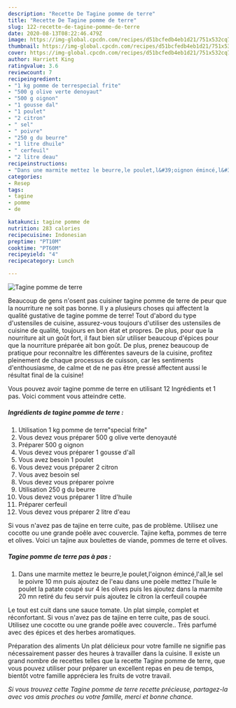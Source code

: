 ```yaml
---
description: "Recette De Tagine pomme de terre"
title: "Recette De Tagine pomme de terre"
slug: 122-recette-de-tagine-pomme-de-terre
date: 2020-08-13T08:22:46.479Z
image: https://img-global.cpcdn.com/recipes/d51bcfedb4eb1d21/751x532cq70/tagine-pomme-de-terre-photo-principale-de-la-recette.jpg
thumbnail: https://img-global.cpcdn.com/recipes/d51bcfedb4eb1d21/751x532cq70/tagine-pomme-de-terre-photo-principale-de-la-recette.jpg
cover: https://img-global.cpcdn.com/recipes/d51bcfedb4eb1d21/751x532cq70/tagine-pomme-de-terre-photo-principale-de-la-recette.jpg
author: Harriett King
ratingvalue: 3.6
reviewcount: 7
recipeingredient:
- "1 kg pomme de terrespecial frite"
- "500 g olive verte denoyaut"
- "500 g oignon"
- "1 gousse dal"
- "1 poulet"
- "2 citron"
- " sel"
- " poivre"
- "250 g du beurre"
- "1 litre dhuile"
- " cerfeuil"
- "2 litre deau"
recipeinstructions:
- "Dans une marmite mettez le beurre,le poulet,l&#39;oignon émincé,l&#39;aîl,le sel le poivre 10 mn puis ajoutez de l&#39;eau dans une poèle mettez l&#39;huile le poulet la patate coupé sur 4 les olives puis les ajoutez dans la marmite 20 mn retiré du feu servir puis ajoutez le citron la cerfeuil coupée"
categories:
- Resep
tags:
- tagine
- pomme
- de

katakunci: tagine pomme de 
nutrition: 283 calories
recipecuisine: Indonesian
preptime: "PT10M"
cooktime: "PT60M"
recipeyield: "4"
recipecategory: Lunch

---
```



![Tagine pomme de terre](https://img-global.cpcdn.com/recipes/d51bcfedb4eb1d21/751x532cq70/tagine-pomme-de-terre-photo-principale-de-la-recette.jpg)

Beaucoup de gens n'osent pas cuisiner tagine pomme de terre de peur que la nourriture ne soit pas bonne. Il y a plusieurs choses qui affectent la qualité gustative de tagine pomme de terre! Tout d'abord du type d'ustensiles de cuisine, assurez-vous toujours d'utiliser des ustensiles de cuisine de qualité, toujours en bon état et propres. De plus, pour que la nourriture ait un goût fort, il faut bien sûr utiliser beaucoup d'épices pour que la nourriture préparée ait bon goût. De plus, prenez beaucoup de pratique pour reconnaître les différentes saveurs de la cuisine, profitez pleinement de chaque processus de cuisson, car les sentiments d'enthousiasme, de calme et de ne pas être pressé affectent aussi le résultat final de la cuisine!

<!--inarticleads1-->

Vous pouvez avoir tagine pomme de terre en utilisant 12 Ingrédients et 1 pas. Voici comment vous atteindre cette.

##### Ingrédients de tagine pomme de terre :

1. Utilisation 1 kg pomme de terre&#34;special frite&#34;
1. Vous devez vous préparer 500 g olive verte denoyauté
1. Préparer 500 g oignon
1. Vous devez vous préparer 1 gousse d&#39;aîl
1. Vous avez besoin 1 poulet
1. Vous devez vous préparer 2 citron
1. Vous avez besoin  sel
1. Vous devez vous préparer  poivre
1. Utilisation 250 g du beurre
1. Vous devez vous préparer 1 litre d&#39;huile
1. Préparer  cerfeuil
1. Vous devez vous préparer 2 litre d&#39;eau


Si vous n&#39;avez pas de tajine en terre cuite, pas de problème. Utilisez une cocotte ou une grande poêle avec couvercle. Tajine kefta, pommes de terre et olives. Voici un tajine aux boulettes de viande, pommes de terre et olives. 

<!--inarticleads2-->

##### Tagine pomme de terre pas à pas :

1. Dans une marmite mettez le beurre,le poulet,l&#39;oignon émincé,l&#39;aîl,le sel le poivre 10 mn puis ajoutez de l&#39;eau dans une poèle mettez l&#39;huile le poulet la patate coupé sur 4 les olives puis les ajoutez dans la marmite 20 mn retiré du feu servir puis ajoutez le citron la cerfeuil coupée


Le tout est cuit dans une sauce tomate. Un plat simple, complet et réconfortant. Si vous n&#39;avez pas de tajine en terre cuite, pas de souci. Utilisez une cocotte ou une grande poêle avec couvercle.. Très parfumé avec des épices et des herbes aromatiques. 

<!--inarticleads1-->

<p>
Préparation des aliments Un plat délicieux pour votre famille ne signifie pas nécessairement passer des heures à travailler dans la cuisine. Il existe un grand nombre de recettes telles que la recette Tagine pomme de terre, que vous pouvez utiliser pour préparer un excellent repas en peu de temps, bientôt votre famille appréciera les fruits de votre travail.
</p>

<p>
<i>Si vous trouvez cette Tagine pomme de terre recette précieuse, partagez-la avec vos amis proches ou votre famille, merci et bonne chance.</i>
</p>
